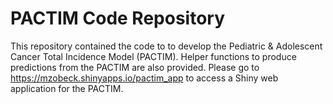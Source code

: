 # PACTIM Code Repository 
This repository contained the code to to develop the Pediatric &amp; Adolescent Cancer Total Incidence Model (PACTIM). Helper functions to produce predictions from the PACTIM are also provided. Please go to https://mzobeck.shinyapps.io/pactim_app to access a Shiny web application for the PACTIM. 
